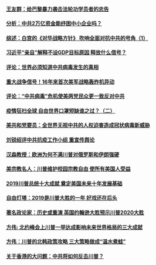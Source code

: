 #### [王友群：给巴黎暴力袭击法轮功学员者的忠告](../pages/soh59/564009.md) 
#### [分析：中共2万亿资金能纾困中小企业吗？](../pages/soh59/388471.md) 
#### [综述：白宫的《对华战略方针》 吹响全面对抗中共的号角（1）](../pages/soh59/383809.md) 
#### [习近平“亲自”解释不设GDP目标原因 释放什么信号？](../pages/soh59/382909.md) 
#### [评论：世界必须知道中共病毒发生的真相](../pages/soh59/372061.md) 
#### [重大战争信号！16年来首次美军战略轰炸机异动](../pages/soh59/368770.md) 
#### [评论：“中共病毒”危机使美两党民众更一致反对中共](../pages/soh59/364732.md) 
#### [疫情狂扫全球 自由世界口罩短缺谁之过？（二）](../pages/soh59/362551.md) 
#### [美共和党要员：全世界无视中共的人权迫害造成冠状病毒新威胁](../pages/soh59/344539.md) 
#### [刘锐绍评中共抗疫工作小组 重宣传舆论](../pages/soh59/338809.md) 
#### [汉森教授：欧洲为何不满川普对俄罗斯和伊朗强硬 ](../pages/soh59/334111.md) 
#### [美宗教名人：川普维护校园宗教自由 使所有美国人受益](../pages/soh59/333871.md) 
#### [2019川普总统十大成就 奠定美国未来十年发展基础](../pages/soh59/327442.md) 
#### [自由灯塔：2019是川普大胜的一年 好戏还在后头](../pages/soh59/323683.md) 
#### [著名政论家：历史或重演 英国约翰逊大胜预示川普2020大胜](../pages/soh59/322669.md) 
#### [方伟: 北约峰会上川普一举达成影响未来世界格局的三大成就](../pages/soh59/320827.md) 
#### [方伟：川普的北韩政策攻略  三大策略做成“温水煮蛙”](../pages/soh59/320725.md) 
#### [关于香港的大问题：中共将如何反击川普？](../pages/soh59/317605.md) 
